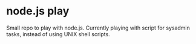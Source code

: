 # node.js play

Small repo to play with node.js. Currently playing with script for sysadmin
tasks, instead of using UNIX shell scripts.
